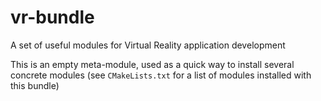 vr-bundle
=========

A set of useful modules for Virtual Reality application development

This is an empty meta-module, used as a quick way to install several concrete modules
(see `CMakeLists.txt` for a list of modules installed with this bundle)
